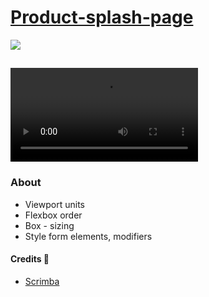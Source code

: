 # [Product-splash-page](https://frontendella.github.io/Product-splash-page/)



[<img src="https://user-images.githubusercontent.com/82247833/206613839-f683c7ad-d7da-45af-b526-f8426bd6fb40.png"/>](https://frontendella.github.io/Product-splash-page/)



## 


<video align="center"  src="https://user-images.githubusercontent.com/82247833/206612183-81d11c37-b31b-44a0-acdf-23e189e953a7.mp4"></video>

   
### About

* Viewport units
* Flexbox order
* Box - sizing
* Style form elements, modifiers


#### Credits 🙏

- [Scrimba](https://scrimba.com/allcourses)

